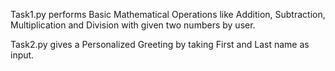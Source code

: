 Task1.py performs Basic Mathematical Operations like Addition, Subtraction, Multiplication and Division with given two numbers by user.

Task2.py gives a Personalized Greeting by taking First and Last name as input.
